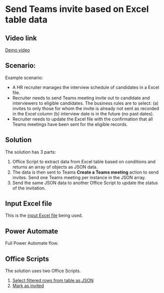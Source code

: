 # Send Teams invite based on Excel table data

## Video link

[Demo video](https://youtu.be/HyBdx52NOE8)


## Scenario: 

Example scenario:

* A HR recruiter manages the interview schedule of candidates in a Excel file.
* Recruiter needs to send Teams meeting invite out to candidate and interviewers to eligible candidates. The business rules are to select: (a) invites to only those for whom the invite is already not sent as recorded in the Excel column (b) interview date is in the future (no past dates).
* Recruiter needs to update the Excel file with the confirmation that all Teams meetings have been sent for the eligible records. 


## Solution 

The solution has 3 parts: 

1. Office Script to extract data from Excel table based on conditions and returns an array of objects as JSON data. 
1. The data is then sent to Teams **Create a Teams meeting** action to send invites. Send one Teams meeting per instance in the JSON array. 
1. Send the same JSON data to another Office Script to update the status of the invitation. 

## Input Excel file

This is the [input Excel file](HR-Schedule.xlsx) being used. 

## Power Automate 

Full Power Automate flow. 

## Office Scripts

The solution uses two Office Scripts. 

1. [Select filtered rows from table as JSON](SelectFilteredRowsFromTableAsJSON.ts)
1. [Mark as invited](MarkAsInvited.ts)


